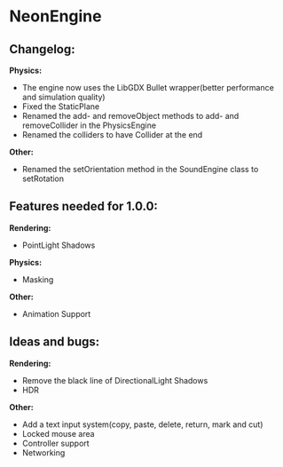 # NeonEngine

## Changelog:

**Physics:**
- The engine now uses the LibGDX Bullet wrapper(better performance and simulation quality)
- Fixed the StaticPlane
- Renamed the add- and removeObject methods to add- and removeCollider in the PhysicsEngine
- Renamed the colliders to have Collider at the end

**Other:**
- Renamed the setOrientation method in the SoundEngine class to setRotation

## Features needed for 1.0.0:

**Rendering:**
- PointLight Shadows

**Physics:**
- Masking

**Other:**
- Animation Support

## Ideas and bugs:

**Rendering:**
- Remove the black line of DirectionalLight Shadows
- HDR

**Other:**
- Add a text input system(copy, paste, delete, return, mark and cut)
- Locked mouse area
- Controller support
- Networking